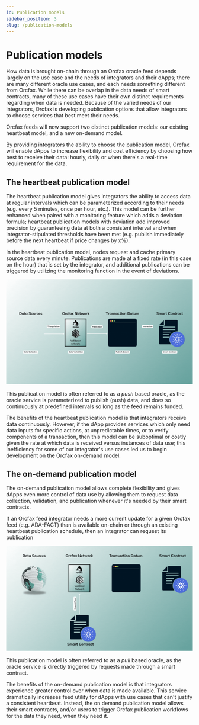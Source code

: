```yaml
---
id: Publication models
sidebar_position: 3
slug: /publication-models
---
```


# Publication models

How data is brought on-chain through an Orcfax oracle feed depends largely on
the use case and the needs of integrators and their dApps; there are many
different oracle use cases, and each needs something different from Orcfax.
While there can be overlap in the data needs of smart contracts, many of these
use cases have their own distinct requirements regarding when data is needed.
Because of the varied needs of our integrators, Orcfax is developing publication
options that allow integrators to choose services that best meet their needs.

Orcfax feeds will now support two distinct publication models: our existing
heartbeat model, and a new on-demand model.

By providing integrators the ability to choose the publication model, Orcfax
will enable dApps to increase flexibility and cost efficiency by choosing how
best to receive their data: hourly, daily or when there's a real-time
requirement for the data.

## The heartbeat publication model

The heartbeat publication model gives integrators the ability to access data at
regular intervals which can be parameterized according to their needs (e.g.
every 5 minutes, once per hour, etc.). This model can be further enhanced when
paired with a monitoring feature which adds a deviation formula; heartbeat
publication models with deviation add improved precision by guaranteeing data at
both a consistent interval and when integrator-stipulated thresholds have been
met (e.g. publish immediately before the next heartbeat if price changes by x%).

In the heartbeat publication model, nodes request and cache primary source data
every minute. Publications are made at a fixed rate (in this case on the hour)
that is set by the integrator, and additional publications can be triggered by
utilizing the monitoring function in the event of deviations.

![the heartbeat model](/img/2024-02--heartbeat.gif)

This publication model is often referred to as a _push_ based oracle, as the
oracle service is parameterized to publish (push) data, and does so continuously
at predefined intervals so long as the feed remains funded.

The benefits of the heartbeat publication model is that integrators receive data
continuously. However, if the dApp provides services which only need data inputs
for specific actions, at unpredictable times, or to verify components of a
transaction, then this model can be suboptimal or costly given the rate at which
data is received versus instances of data use; this inefficiency for some of our
integrator's use cases led us to begin development on the Orcfax on-demand
model.

## The on-demand publication model

The on-demand publication model allows complete flexibility and gives dApps even
more control of data use by allowing them to request data collection,
validation, and publication whenever it's needed by their smart contracts.

If an Orcfax feed integrator needs a more current update for a given Orcfax feed
(e.g. ADA-FACT) than is available on-chain or through an existing heartbeat
publication schedule, then an integrator can request its publication

![the on-demand model](/img/2024-02--on-demand.gif)

This publication model is often referred to as a _pull_ based oracle, as the
oracle service is directly triggered by requests made through a smart contract.

The benefits of the on-demand publication model is that integrators experience
greater control over when data is made available. This service dramatically
increases feed utility for dApps with use cases that can't justify a consistent
heartbeat. Instead, the on demand publication model allows their smart
contracts, and/or users to trigger Orcfax publication workflows for the data
they need, when they need it.
